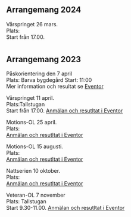 ## Arrangemang 2024

Vårspringet 26 mars.   
Plats:  
Start från 17.00.
 
#
## Arrangemang 2023

Påskorientering den 7 april  
Plats: Barva bygdegård
Start: 11:00  
Mer information och resultat se [Eventor](https://eventor.orientering.se/Events/Show/40272)
  
    
Vårspringet 11 april.   
Plats:Tallstugan  
Start från 17.00.  [Anmälan och resutltat i Eventor](https://eventor.orientering.se/Events/Show/44946)


Motions-OL 25 april.  
Plats:  
[Anmälan och resutltat i Eventor](https://eventor.orientering.se/Events/Show/45005)


Motions-OL 15 augusti.  
Plats:  
[Anmälan och resutltat i Eventor](https://eventor.orientering.se/Events/Show/45927)


Nattserien 10 oktober.  
Plats:  
[Anmälan och resutltat i Eventor](https://eventor.orientering.se/Events/Show/47315)


Veteran-OL 7 november  
Plats:  Tallstugan  
 Start 9.30-11.00. 
 [Anmälan och resutltat i Eventor](https://eventor.orientering.se/Events/Show/47317)

